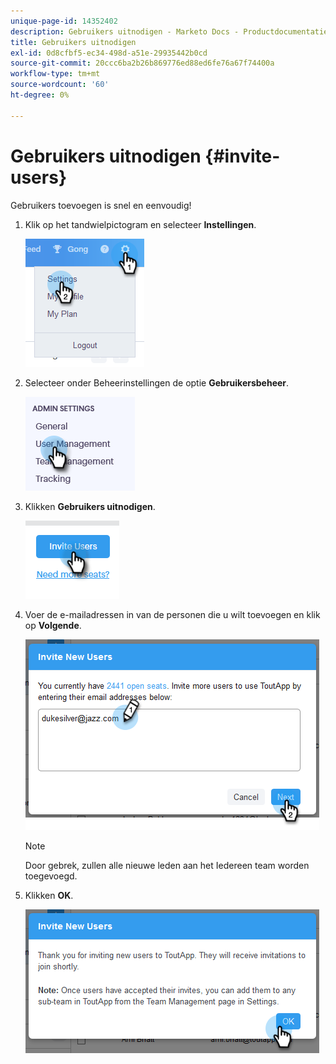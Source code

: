 ```yaml
---
unique-page-id: 14352402
description: Gebruikers uitnodigen - Marketo Docs - Productdocumentatie
title: Gebruikers uitnodigen
exl-id: 0d8cfbf5-ec34-498d-a51e-29935442b0cd
source-git-commit: 20ccc6ba2b26b869776ed88ed6fe76a67f74400a
workflow-type: tm+mt
source-wordcount: '60'
ht-degree: 0%

---
```


# Gebruikers uitnodigen {#invite-users}

Gebruikers toevoegen is snel en eenvoudig!

1. Klik op het tandwielpictogram en selecteer **Instellingen**.

   ![](assets/one.png)

1. Selecteer onder Beheerinstellingen de optie **Gebruikersbeheer**.

   ![](assets/invite-team-members-2.png)

1. Klikken **Gebruikers uitnodigen**.

   ![](assets/invite-team-members-3.png)

1. Voer de e-mailadressen in van de personen die u wilt toevoegen en klik op **Volgende**.

   ![](assets/four.png)

   >[!NOTE]
   >
   >Door gebrek, zullen alle nieuwe leden aan het Iedereen team worden toegevoegd.

1. Klikken **OK**.

   ![](assets/five.png)
